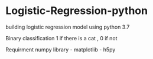 # Logistic-Regression-python
building logistic regression model using python 3.7 

Binary classification 1 if there is a cat , 0 if not

Requirment
numpy library - matplotlib - h5py


